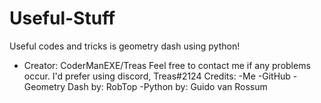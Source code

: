 # Useful-Stuff
Useful codes and tricks is geometry dash using python!
- Creator: CoderManEXE/Treas
Feel free to contact me if any problems occur. I'd prefer using discord, Treas#2124
Credits: -Me
         -GitHub
         -Geometry Dash by: RobTop
         -Python by: Guido van Rossum

